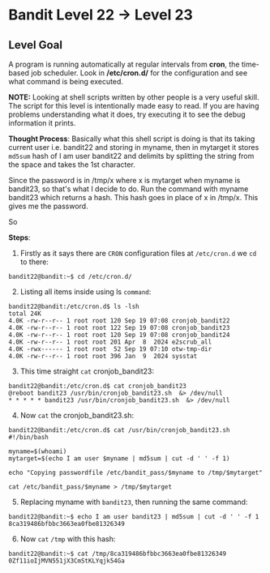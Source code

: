 
# Bandit Level 22 → Level 23

## Level Goal

A program is running automatically at regular intervals from **cron**, the time-based job scheduler. Look in **/etc/cron.d/** for the configuration and see what command is being executed.

**NOTE:** Looking at shell scripts written by other people is a very useful skill. The script for this level is intentionally made easy to read. If you are having problems understanding what it does, try executing it to see the debug information it prints.


**Thought Process**:
Basically what this shell script is doing is that its taking current user i.e. bandit22 and storing in myname, then in mytarget it stores `md5sum` hash of I am user bandit22 and delimits by splitting the string from the space and takes the 1st character.

Since the password is in /tmp/x where x is mytarget when myname is bandit23, so that's what I decide to do. Run the command with myname bandit23 which returns a hash. This hash goes in place of x in /tmp/x. This gives me the password.

So


**Steps**:

1. Firstly as it says there are `CRON` configuration files at `/etc/cron.d` we `cd` to there:
```
bandit22@bandit:~$ cd /etc/cron.d/
```

2. Listing all items inside using ls `command`:
```
bandit22@bandit:/etc/cron.d$ ls -lsh
total 24K
4.0K -rw-r--r-- 1 root root 120 Sep 19 07:08 cronjob_bandit22
4.0K -rw-r--r-- 1 root root 122 Sep 19 07:08 cronjob_bandit23
4.0K -rw-r--r-- 1 root root 120 Sep 19 07:08 cronjob_bandit24
4.0K -rw-r--r-- 1 root root 201 Apr  8  2024 e2scrub_all
4.0K -rwx------ 1 root root  52 Sep 19 07:10 otw-tmp-dir
4.0K -rw-r--r-- 1 root root 396 Jan  9  2024 sysstat
```

3. This time straight `cat` cronjob_bandit23:
```
bandit22@bandit:/etc/cron.d$ cat cronjob_bandit23
@reboot bandit23 /usr/bin/cronjob_bandit23.sh  &> /dev/null
* * * * * bandit23 /usr/bin/cronjob_bandit23.sh  &> /dev/null
```

4. Now `cat` the cronjob_bandit23.sh:
```
bandit22@bandit:/etc/cron.d$ cat /usr/bin/cronjob_bandit23.sh
#!/bin/bash

myname=$(whoami)
mytarget=$(echo I am user $myname | md5sum | cut -d ' ' -f 1)

echo "Copying passwordfile /etc/bandit_pass/$myname to /tmp/$mytarget"

cat /etc/bandit_pass/$myname > /tmp/$mytarget
```

5. Replacing myname with `bandit23`, then running the same command:
```
bandit22@bandit:~$ echo I am user bandit23 | md5sum | cut -d ' ' -f 1
8ca319486bfbbc3663ea0fbe81326349
```

6. Now `cat` `/tmp` with this hash:
```
bandit22@bandit:~$ cat /tmp/8ca319486bfbbc3663ea0fbe81326349
0Zf11ioIjMVN551jX3CmStKLYqjk54Ga
```